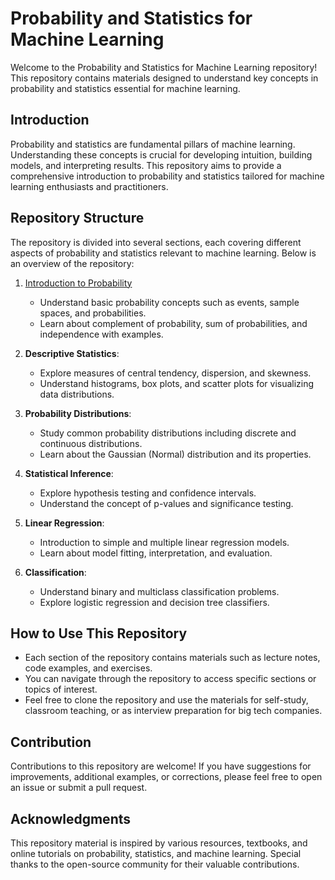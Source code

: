 # Probability and Statistics for Machine Learning

Welcome to the Probability and Statistics for Machine Learning repository! This repository contains materials designed to understand key concepts in probability and statistics essential for machine learning.

## Introduction

Probability and statistics are fundamental pillars of machine learning. Understanding these concepts is crucial for developing intuition, building models, and interpreting results. This repository aims to provide a comprehensive introduction to probability and statistics tailored for machine learning enthusiasts and practitioners.

## Repository Structure

The repository is divided into several sections, each covering different aspects of probability and statistics relevant to machine learning. Below is an overview of the repository:

1. [Introduction to Probability](https://github.com/nehakardam/Probability-Statistics-for-Machine-Learning-/blob/main/1_Intro_to_Probability.md)
   - Understand basic probability concepts such as events, sample spaces, and probabilities.
   - Learn about complement of probability, sum of probabilities, and independence with examples.

2. **Descriptive Statistics**:
   - Explore measures of central tendency, dispersion, and skewness.
   - Understand histograms, box plots, and scatter plots for visualizing data distributions.

3. **Probability Distributions**:
   - Study common probability distributions including discrete and continuous distributions.
   - Learn about the Gaussian (Normal) distribution and its properties.

4. **Statistical Inference**:
   - Explore hypothesis testing and confidence intervals.
   - Understand the concept of p-values and significance testing.

5. **Linear Regression**:
   - Introduction to simple and multiple linear regression models.
   - Learn about model fitting, interpretation, and evaluation.

6. **Classification**:
   - Understand binary and multiclass classification problems.
   - Explore logistic regression and decision tree classifiers.

## How to Use This Repository

- Each section of the repository contains materials such as lecture notes, code examples, and exercises.
- You can navigate through the repository to access specific sections or topics of interest.
- Feel free to clone the repository and use the materials for self-study, classroom teaching, or as interview preparation for big tech companies.

## Contribution

Contributions to this repository are welcome! If you have suggestions for improvements, additional examples, or corrections, please feel free to open an issue or submit a pull request.

## Acknowledgments

This repository material is inspired by various resources, textbooks, and online tutorials on probability, statistics, and machine learning. Special thanks to the open-source community for their valuable contributions.

